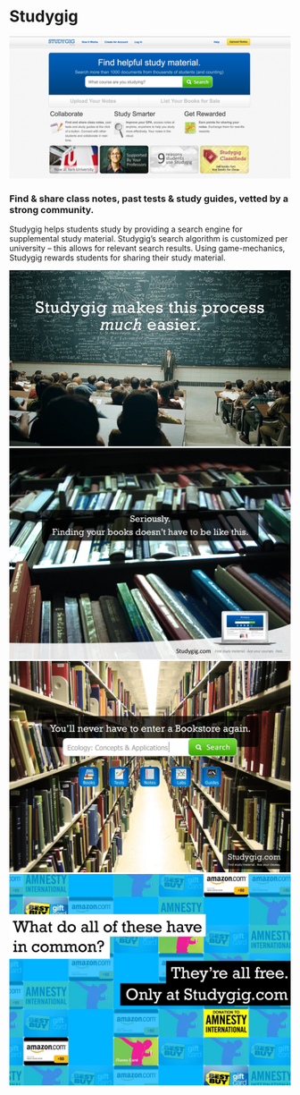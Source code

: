 # Studygig

![preview](preview.png)

### Find & share class notes, past tests & study guides, vetted by a strong community.

Studygig helps students study by providing a search engine for supplemental study material. Studygig’s search algorithm is customized per university – this allows for relevant search results. Using game-mechanics, Studygig rewards students for sharing their study material.

![](544857_322368594494775_1786372793_n.jpg)
![](280888_175746709156965_5444692_o.jpg)
![](278911_175746869156949_7378705_o.jpg)
![](278453_175745752490394_1028963_o.jpg)
